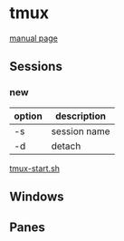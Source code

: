 # tmux

[manual page](https://man7.org/linux/man-pages/man1/tmux.1.html)

## Sessions

### new

| option | description  |
| ------ | ------------ |
| -s     | session name |
| -d     | detach       |

[tmux-start.sh](https://github.com/emgniddikur/dotfiles/blob/main/.commands/tmux-start.sh)

## Windows

## Panes
